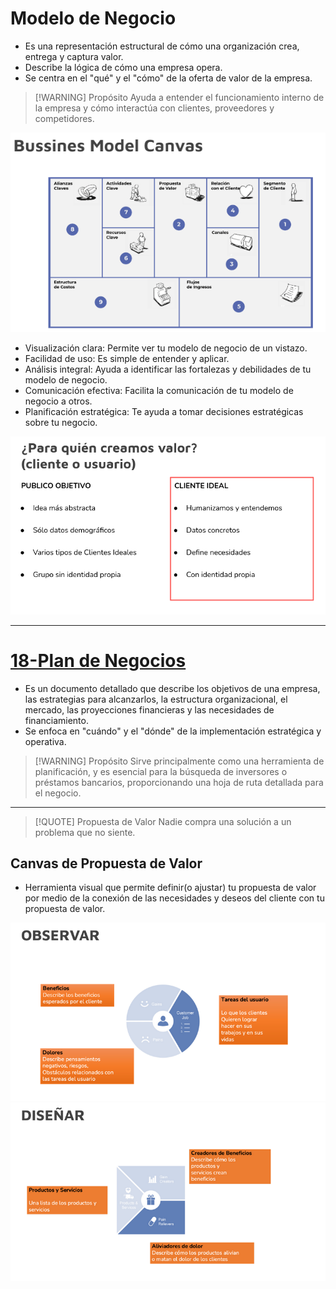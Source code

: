 # Modelo de Negocio
- Es una representación estructural de cómo una organización crea, entrega y captura valor.
- Describe la lógica de cómo una empresa opera.
- Se centra en el "qué" y el "cómo" de la oferta de valor de la empresa.

> [!WARNING] Propósito
> Ayuda a entender el funcionamiento interno de la empresa y cómo interactúa con clientes, proveedores y competidores.

![](img%20ebt2/Pasted%20image%2020240924162433.png)


- Visualización clara: Permite ver tu modelo de negocio de un vistazo.
- Facilidad de uso: Es simple de entender y aplicar.
- Análisis integral: Ayuda a identificar las fortalezas y debilidades de tu modelo de negocio.
- Comunicación efectiva: Facilita la comunicación de tu modelo de negocio a otros.
- Planificación estratégica: Te ayuda a tomar decisiones estratégicas sobre tu negocio.

![](img%20ebt2/Pasted%20image%2020241006191201.png)

---

# [18-Plan de Negocios](Empresa%20de%20Base%20Tecnológica%20II/18-Plan%20de%20Negocios.md)
- Es un documento detallado que describe los objetivos de una empresa, las estrategias para alcanzarlos, la estructura organizacional, el mercado, las proyecciones financieras y las necesidades de financiamiento.
- Se enfoca en "cuándo" y el "dónde" de la implementación estratégica y operativa. 

> [!WARNING] Propósito
> Sirve principalmente como una herramienta de planificación, y es esencial para la búsqueda de inversores o préstamos bancarios, proporcionando una hoja de ruta detallada para el negocio.

---

> [!QUOTE] Propuesta de Valor
> Nadie compra una solución a un problema que no siente.

## Canvas de Propuesta de Valor
- Herramienta visual que permite definir(o ajustar) tu propuesta de valor por medio de la conexión de las necesidades y deseos del cliente con tu propuesta de valor.

![](img%20ebt2/Pasted%20image%2020241006191435.png)
![](img%20ebt2/Pasted%20image%2020241006191450.png)